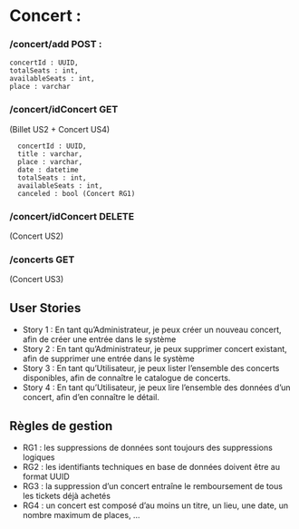 <h1> Concert : </h1>

<h3> /concert/add POST : </h3>

    concertId : UUID,
    totalSeats : int,
    availableSeats : int,
    place : varchar


<H3> /concert/idConcert GET </h3> (Billet US2 + Concert US4) 

      concertId : UUID,
      title : varchar,
      place : varchar,
      date : datetime
      totalSeats : int,
      availableSeats : int,
      canceled : bool (Concert RG1)


<h3> /concert/idConcert DELETE </h3> (Concert US2)

<h3> /concerts GET </h3> (Concert US3)


<h2> User Stories </h2>

- Story 1 : En tant qu’Administrateur, je peux créer un nouveau concert, afin de créer une entrée 
dans le système 
- Story 2 : En tant qu’Administrateur, je peux supprimer concert existant, afin de supprimer une 
entrée dans le système 
- Story 3 : En tant qu’Utilisateur, je peux lister l’ensemble des concerts disponibles, afin de 
connaître le catalogue de concerts. 
- Story 4 : En tant qu’Utilisateur, je peux lire l’ensemble des données d’un concert, afin d’en 
connaître le détail. 


<h2> Règles de gestion </h2>
 
- RG1 : les suppressions de données sont toujours des suppressions logiques 
- RG2 : les identifiants techniques en base de données doivent être au format UUID 
- RG3 : la suppression d’un concert entraîne le remboursement de tous les tickets déjà achetés 
- RG4 : un concert est composé d’au moins un titre, un lieu, une date, un nombre maximum de 
places, … 
